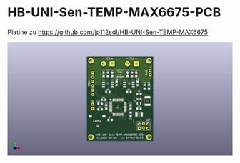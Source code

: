 # HB-UNI-Sen-TEMP-MAX6675-PCB

Platine zu https://github.com/jp112sdl/HB-UNI-Sen-TEMP-MAX6675 

![PCB-top](https://github.com/der-pw/HB-UNI-Sen-TEMP-MAX6675-PCB/blob/master/Files/PCB-top.jpg "PCB-top")
